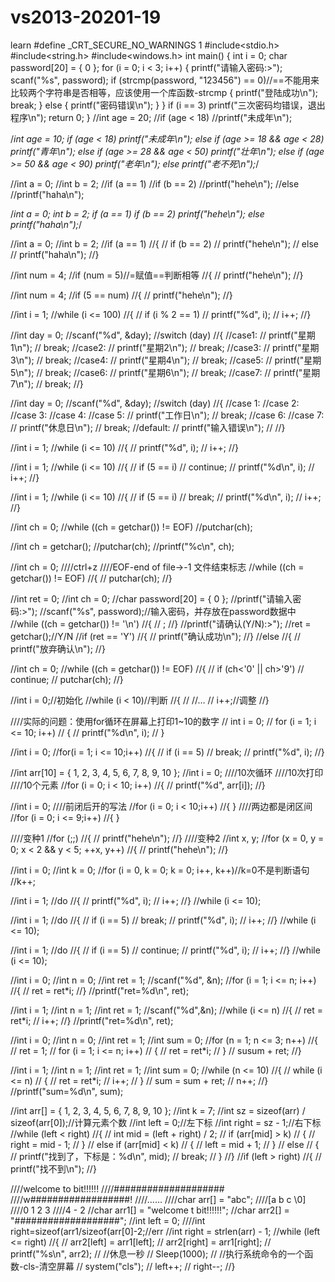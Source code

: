 # vs2013-20201-19
learn
#define _CRT_SECURE_NO_WARNINGS 1
#include<stdio.h>
#include<string.h>
#include<windows.h>
int main()
{
	int i = 0;
	char password[20] = { 0 };
	for (i = 0; i < 3; i++)
	{
		printf("请输入密码:>");
		scanf("%s", password);
		if (strcmp(password, "123456") == 0)//==不能用来比较两个字符串是否相等，应该使用一个库函数-strcmp
		{
			printf("登陆成功\n");
			break;
		}
		else
		{
			printf("密码错误\n");
		}
	}
	if (i == 3)
		printf("三次密码均错误，退出程序\n");
	return 0;
}
//int age = 20;
//if (age < 18)
//printf("未成年\n");

/*int age = 10;
if (age < 18)
printf("未成年\n");
else if (age >= 18 && age < 28)
printf("青年\n");
else if (age >= 28 && age < 50)
printf("壮年\n");
else if (age >= 50 && age < 90)
printf("老年\n");
else
printf("老不死\n");*/

//int a = 0;
//int b = 2;
//if (a == 1)
//if (b == 2)
//printf("hehe\n");
//else
//printf("haha\n");

/*int a = 0;
int b = 2;
if (a == 1)
if (b == 2)
printf("hehe\n");
else
printf("haha\n");*/

//int a = 0;
//int b = 2;
//if (a == 1)
//{
//	if (b == 2)
//		printf("hehe\n");
//	else
//		printf("haha\n");
//}

//int num = 4;
//if (num = 5)//=赋值==判断相等
//{
//	printf("hehe\n");
//}

//int num = 4;
//if (5 == num)
//{
//	printf("hehe\n");
//}

//int i = 1;
//while (i <= 100)
//{
//	if (i % 2 == 1)
//		printf("%d", i);
//	i++;
//}

//int day = 0;
//scanf("%d", &day);
//switch (day)
//{
//case1:
//	printf("星期1\n");
//	break;
//case2:
//	printf("星期2\n");
//	break;
//case3:
//	printf("星期3\n");
//	break;
//case4:
//	printf("星期4\n");
//	break;
//case5:
//	printf("星期5\n");
//	break;
//case6:
//	printf("星期6\n");
//	break;
//case7:
//	printf("星期7\n");
//	break;
//}

//int day = 0;
//scanf("%d", &day);
//switch (day)
//{
//case 1:
//case 2:
//case 3:
//case 4:
//case 5:
//	printf("工作日\n");
//	break;
//case 6:
//case 7:
//	printf("休息日\n");
//	break;
//default:
//	printf("输入错误\n");
//
//}

//int i = 1;
//while (i <= 10)
//{
//	printf("%d", i);
//	i++;
//}

//int i = 1;
//while (i <= 10)
//{
//	if (5 == i)
//		continue;
//	printf("%d\n", i);
//	i++;
//}

//int i = 1;
//while (i <= 10)
//{
//	if (5 == i)
//		break;
//	printf("%d\n", i);
//	i++;
//}

//int ch = 0;
//while ((ch = getchar()) != EOF)
//putchar(ch);

//int ch = getchar();
//putchar(ch);
//printf("%c\n", ch);

//int ch = 0;
////ctrl+z
////EOF-end of file->-1 文件结束标志
//while ((ch = getchar()) != EOF)
//{
//	putchar(ch);
//}

//int ret = 0;
//int ch = 0;
//char password[20] = { 0 };
//printf("请输入密码:>");
//scanf("%s", password);//输入密码，并存放在password数据中
//while ((ch = getchar()) != '\n')
//{
//	;
//}
//printf("请确认(Y/N):>");
//ret = getchar();//Y/N
//if (ret == 'Y')
//{
//	printf("确认成功\n");
//}
//else
//{
//	printf("放弃确认\n");
//}

//int ch = 0;
//while ((ch = getchar()) != EOF)
//{
//	if (ch<'0' || ch>'9')
//		continue;
//	putchar(ch);
//}

//int i = 0;//初始化
//while (i < 10)//判断
//{
//	//…
//	i++;//调整
//}

////实际的问题：使用for循环在屏幕上打印1~10的数字
//	int i = 0;
//	for (i = 1; i <= 10; i++)
//	{
//		printf("%d\n", i);
//	}

//int i = 0;
//for(i = 1; i <= 10;i++)
//{
//	if (i == 5)
//		break;
//	printf("%d", i);
//}

//int arr[10] = { 1, 2, 3, 4, 5, 6, 7, 8, 9, 10 };
//int i = 0;
////10次循环
////10次打印
////10个元素
//for (i = 0; i < 10; i++)
//{
//	printf("%d", arr[i]);
//}

//int i = 0;
////前闭后开的写法
//for (i = 0; i < 10;i++)
//{ }
////两边都是闭区间
//for (i = 0; i <= 9;i++)
//{ }

////变种1
//for (;;)
//{
//	printf("hehe\n");
//}
////变种2
//int x, y;
//for (x = 0, y = 0; x < 2 && y < 5; ++x, y++)
//{
//	printf("hehe\n");
//}

//int i = 0;
//int k = 0;
//for (i = 0, k = 0; k = 0; i++, k++)//k=0不是判断语句
//k++;

//int i = 1;
//do
//{
//	printf("%d", i);
//	i++;
//} 
//while (i <= 10);

//int i = 1;
//do
//{
//	if (i == 5)
//		break;
//	printf("%d", i);
//	i++;
//} 
//while (i <= 10);

//int i = 1;
//do
//{
//	if (i == 5)
//		continue;
//	printf("%d", i);
//	i++;
//} 
//while (i <= 10);

//int i = 0;
//int n = 0;
//int ret = 1;
//scanf("%d", &n);
//for (i = 1; i <= n; i++)
//{
//	ret = ret*i;
//}
//printf("ret=%d\n", ret);

//int i = 1;
//int n = 1;
//int ret = 1;
//scanf("%d",&n);
//while (i <= n)
//{
//	ret = ret*i;
//	i++;
//}
//printf("ret=%d\n", ret);

//int i = 0;
//int n = 0;
//int ret = 1;
//int sum = 0;
//for (n = 1; n <= 3; n++)
//{
//	ret = 1;
//	for (i = 1; i <= n; i++)
//	{
//		ret = ret*i;
//	}
//	susum + ret;
//}

//int i = 1;
//int n = 1;
//int ret = 1;
//int sum = 0;
//while (n <= 10)
//{
//	while (i <= n)
//	{
//		ret = ret*i;
//		i++;
//	}
//	sum = sum + ret;
//	n++;
//}
//printf("sum=%d\n", sum);

//int arr[] = { 1, 2, 3, 4, 5, 6, 7, 8, 9, 10 };
//int k = 7;
//int sz = sizeof(arr) / sizeof(arr[0]);//计算元素个数
//int left = 0;//左下标
//int right = sz - 1;//右下标
//while (left < right)
//{
//	int mid = (left + right) / 2;
//	if (arr[mid] > k)
//	{
//		right = mid - 1;
//	}
//	else if (arr[mid] < k)
//	{
//		left = mid + 1;
//	}
//	else
//	{
//		printf("找到了，下标是：%d\n", mid);
//		break;
//	}
//}
//if (left > right)
//{
//	printf("找不到\n");
//}

////welcome to bit!!!!!!
////####################
////w##################!
////……
////char arr[] = "abc";
////[a b c \0]
////0 1 2 3
////4 - 2
//char arr1[] = "welcome t bit!!!!!!";
//char arr2[] = "###################";
//int left = 0;
////int right=sizeof(arr1/sizeof(arr[0]-2;//err
//int right = strlen(arr) - 1;
//while (left <= right)
//{
//	arr2[left] = arr1[left];
//	arr2[right] = arr1[right];
//	printf("%s\n", arr2);
//	//休息一秒
//	Sleep(1000);
//	//执行系统命令的一个函数-cls-清空屏幕
//	system("cls");
//	left++;
//	right--;
//}
